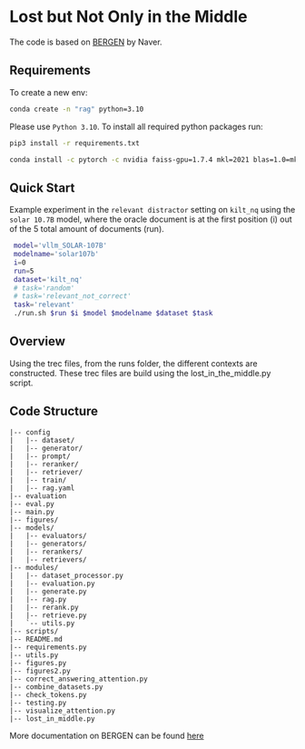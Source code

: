 # Lost but Not Only in the Middle
The code is based on [BERGEN](https://github.com/naver/bergen) by Naver.

## Requirements

To create a new env:
```bash
conda create -n "rag" python=3.10 
```


Please use `Python 3.10`. To install all required python packages run:

```bash
pip3 install -r requirements.txt
```

```bash
conda install -c pytorch -c nvidia faiss-gpu=1.7.4 mkl=2021 blas=1.0=mkl
```


## Quick Start
Example experiment in the `relevant distractor` setting on `kilt_nq` using the `solar 10.7B` model, where the oracle document is at the first position (i) out of the 5 total amount of documents (run).
```bash
 model='vllm_SOLAR-107B'
 modelname='solar107b'
 i=0
 run=5
 dataset='kilt_nq'
 # task='random'
 # task='relevant_not_correct'
 task='relevant'
 ./run.sh $run $i $model $modelname $dataset $task
```

## Overview
Using the trec files, from the runs folder, the different contexts are constructed. These trec files are build using the lost_in_the_middle.py script.


## Code Structure
```
|-- config
|   |-- dataset/
|   |-- generator/
|   |-- prompt/
|   |-- reranker/
|   |-- retriever/
|   |-- train/
|   |-- rag.yaml
|-- evaluation
|-- eval.py
|-- main.py
|-- figures/
|-- models/
|   |-- evaluators/
|   |-- generators/
|   |-- rerankers/
|   |-- retrievers/
|-- modules/
|   |-- dataset_processor.py
|   |-- evaluation.py
|   |-- generate.py
|   |-- rag.py
|   |-- rerank.py
|   |-- retrieve.py
|   `-- utils.py
|-- scripts/
|-- README.md
|-- requirements.py
|-- utils.py
|-- figures.py
|-- figures2.py
|-- correct_answering_attention.py
|-- combine_datasets.py
|-- check_tokens.py
|-- testing.py
|-- visualize_attention.py
|-- lost_in_middle.py
```
More documentation on BERGEN can be found [here](https://github.com/naver/bergen)

